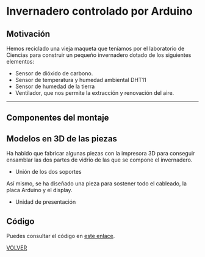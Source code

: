 # Invernadero controlado por Arduino

## Motivación  

Hemos reciclado una vieja maqueta que teníamos por el laboratorio de Ciencias para construir un pequeño invernadero dotado de los siguientes elementos:

- Sensor de dióxido de carbono.
- Sensor de temperatura y humedad ambiental DHT11
- Sensor de humedad de la tierra
- Ventilador, que  nos permite la extracción y renovación del aire.  

---

## Componentes del montaje  

## Modelos en 3D de las piezas  

Ha habido que fabricar algunas piezas con la impresora 3D para conseguir ensamblar las dos partes de vidrio de las que se compone el invernadero.  

- Unión de los dos soportes

Así mismo, se ha diseñado una pieza para sostener todo el cableado, la placa Arduino y el display.  

- Unidad de presentación

## Código

Puedes consultar el código en [este enlace](codigo.md).



[VOLVER](https://angelmicelti.github.io/VilladiegoSTEAM/)